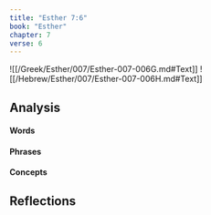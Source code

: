 ```yaml
---
title: "Esther 7:6"
book: "Esther"
chapter: 7
verse: 6
---
```

![[/Greek/Esther/007/Esther-007-006G.md#Text]]
![[/Hebrew/Esther/007/Esther-007-006H.md#Text]]

## Analysis

#### Words

#### Phrases

#### Concepts

## Reflections

